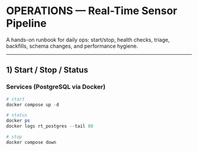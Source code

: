 # OPERATIONS — Real-Time Sensor Pipeline

A hands-on runbook for daily ops: start/stop, health checks, triage, backfills, schema changes, and performance hygiene.

---

## 1) Start / Stop / Status

### Services (PostgreSQL via Docker)
```powershell
# start
docker compose up -d

# status
docker ps
docker logs rt_postgres --tail 80

# stop
docker compose down

